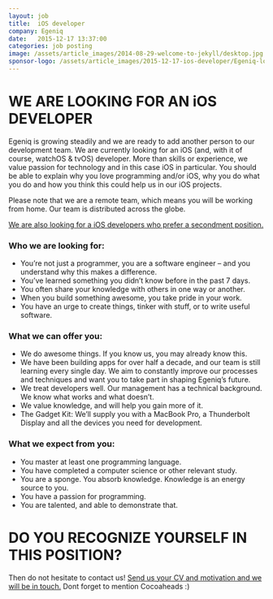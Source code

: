 ```yaml
---
layout: job
title:  iOS developer
company: Egeniq
date:   2015-12-17 13:37:00
categories: job posting
image: /assets/article_images/2014-08-29-welcome-to-jekyll/desktop.jpg
sponsor-logo: /assets/article_images/2015-12-17-ios-developer/Egeniq-logo.png
---
```


WE ARE LOOKING FOR AN iOS DEVELOPER
===================================

Egeniq is growing steadily and we are ready to add another person to our development team. We are currently looking for an iOS (and, with it of course, watchOS & tvOS) developer. More than skills or experience, we value passion for technology and in this case iOS in particular. You should be able to explain why you love programming and/or iOS, why you do what you do and how you think this could help us in our iOS projects.

Please note that we are a remote team, which means you will be working from home. Our team is distributed across the globe.

[We are also looking for a iOS developers who prefer a secondment position.](http://jobs.cocoaheads.nl/job/posting/2016/11/17/ios-developer.html)

### Who we are looking for:

* You’re not just a programmer, you are a software engineer – and you understand why this makes a difference.
* You’ve learned something you didn’t know before in the past 7 days.
* You often share your knowledge with others in one way or another.
* When you build something awesome, you take pride in your work.
* You have an urge to create things, tinker with stuff, or to write useful software.

### What we can offer you:

* We do awesome things. If you know us, you may already know this.
* We have been building apps for over half a decade, and our team is still learning every single day. We aim to constantly improve our processes and techniques and want you to take part in shaping Egeniq’s future.
* We treat developers well. Our management has a technical background. We know what works and what doesn’t.
* We value knowledge, and will help you gain more of it.
* The Gadget Kit: We’ll supply you with a MacBook Pro, a Thunderbolt Display and all the devices you need for development.

### What we expect from you:

* You master at least one programming language.
* You have completed a computer science or other relevant study.
* You are a sponge. You absorb knowledge. Knowledge is an energy source to you.
* You have a passion for programming.
* You are talented, and able to demonstrate that.


DO YOU RECOGNIZE YOURSELF IN THIS POSITION?
===========================================

Then do not hesitate to contact us! [Send us your CV and motivation and we will be in touch.](mailto:jobs@egeniq.com)
Dont forget to mention Cocoaheads :)

